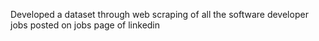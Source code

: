 Developed a dataset through web scraping of all the software developer jobs posted on jobs page of linkedin
